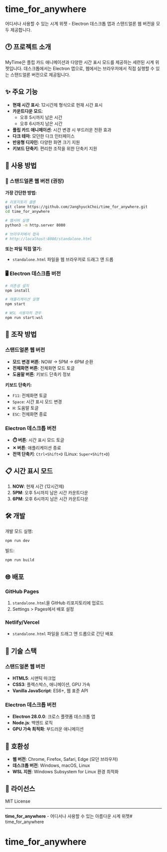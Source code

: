 # time_for_anywhere

어디서나 사용할 수 있는 시계 위젯 - Electron 데스크톱 앱과 스탠드얼론 웹 버전을 모두 제공합니다.

## 🕐 프로젝트 소개

MyTime은 플립 카드 애니메이션과 다양한 시간 표시 모드를 제공하는 세련된 시계 위젯입니다. 
데스크톱에서는 Electron 앱으로, 웹에서는 브라우저에서 직접 실행할 수 있는 스탠드얼론 버전으로 제공됩니다.

## ✨ 주요 기능

- **현재 시간 표시**: 12시간제 형식으로 현재 시간 표시
- **카운트다운 모드**: 
  - 오후 5시까지 남은 시간
  - 오후 6시까지 남은 시간
- **플립 카드 애니메이션**: 시간 변경 시 부드러운 전환 효과
- **다크 테마**: 모던한 다크 인터페이스
- **반응형 디자인**: 다양한 화면 크기 지원
- **키보드 단축키**: 편리한 조작을 위한 단축키 지원

## 🚀 사용 방법

### 📱 스탠드얼론 웹 버전 (권장)

**가장 간단한 방법:**
```bash
# 리포지토리 클론
git clone https://github.com/JanghyuckChoi/time_for_anywhere.git
cd time_for_anywhere

# 웹서버 실행
python3 -m http.server 8080

# 브라우저에서 접속
# http://localhost:8080/standalone.html
```

**또는 파일 직접 열기:**
- `standalone.html` 파일을 웹 브라우저로 드래그 앤 드롭

### 🖥️ Electron 데스크톱 버전

```bash
# 의존성 설치
npm install

# 애플리케이션 실행
npm start

# WSL 사용자의 경우
npm run start:wsl
```

## 🎯 조작 방법

### 스탠드얼론 웹 버전
- **모드 변경 버튼**: NOW → 5PM → 6PM 순환
- **전체화면 버튼**: 전체화면 모드 토글
- **도움말 버튼**: 키보드 단축키 정보

**키보드 단축키:**
- `F11`: 전체화면 토글
- `Space`: 시간 표시 모드 변경
- `H`: 도움말 토글
- `ESC`: 전체화면 종료

### Electron 데스크톱 버전
- **⏱️ 버튼**: 시간 표시 모드 토글
- **✕ 버튼**: 애플리케이션 종료
- **전역 단축키**: `Ctrl+Shift+D` (Linux: `Super+Shift+D`)

## 📋 시간 표시 모드

1. **NOW**: 현재 시간 (12시간제)
2. **5PM**: 오후 5시까지 남은 시간 카운트다운
3. **6PM**: 오후 6시까지 남은 시간 카운트다운

## 🛠️ 개발

개발 모드 실행:
```bash
npm run dev
```

빌드:
```bash
npm run build
```

## 🌐 배포

### GitHub Pages
1. `standalone.html`을 GitHub 리포지토리에 업로드
2. Settings > Pages에서 배포 설정

### Netlify/Vercel
- `standalone.html` 파일을 드래그 앤 드롭으로 간단 배포

## 🔧 기술 스택

### 스탠드얼론 웹 버전
- **HTML5**: 시맨틱 마크업
- **CSS3**: 플렉스박스, 애니메이션, GPU 가속
- **Vanilla JavaScript**: ES6+, 웹 표준 API

### Electron 데스크톱 버전
- **Electron 28.0.0**: 크로스 플랫폼 데스크톱 앱
- **Node.js**: 백엔드 로직
- **GPU 가속 최적화**: 부드러운 애니메이션

## 📱 호환성

- **웹 버전**: Chrome, Firefox, Safari, Edge (모던 브라우저)
- **데스크톱 버전**: Windows, macOS, Linux
- **WSL 지원**: Windows Subsystem for Linux 환경 최적화

## 📄 라이선스

MIT License

---

**time_for_anywhere** - 어디서나 사용할 수 있는 아름다운 시계 위젯# time_for_anywhere
# time_for_anywhere

